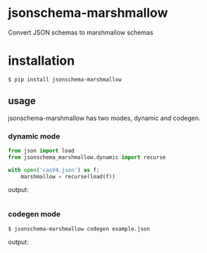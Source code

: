 # jsonschema-marshmallow
Convert JSON schemas to marshmallow schemas

# installation

```
$ pip install jsonschema-marshmallow
```

## usage

jsonschema-marshmallow has two modes, dynamic and codegen.

### dynamic mode
```python
from json import load
from jsonschema_marshmallow.dynamic import recurse

with open('casV4.json') as f:
    marshmallow = recurse(load(f))
```

output:
```python

```

### codegen mode

```shell
$ jsonschema-marshmallow codegen example.json
```

output:
```python

```